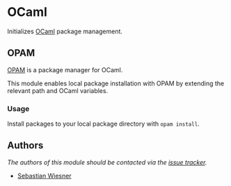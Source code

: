 OCaml
=====

Initializes [OCaml][1] package management.

OPAM
----

[OPAM][2] is a package manager for OCaml.

This module enables local package installation with OPAM by extending the
relevant path and OCaml variables.

### Usage

Install packages to your local package directory with `opam install`.

Authors
-------

*The authors of this module should be contacted via the [issue tracker][3].*

  - [Sebastian Wiesner](https://github.com/lunaryorn)

[1]: http://ocaml.org/
[2]: http://opam.ocamlpro.com/
[3]: https://github.com/sorin-ionescu/prezto/issues


